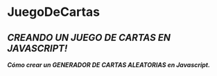 # JuegoDeCartas

## **_CREANDO UN JUEGO DE CARTAS EN JAVASCRIPT!_**

**_Cómo crear un GENERADOR DE CARTAS ALEATORIAS en Javascript._**
